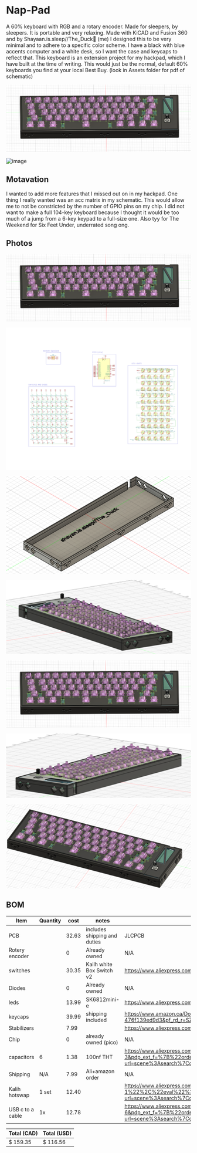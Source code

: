 # Nap-Pad

A 60% keyboard with RGB and a rotary encoder. Made for sleepers, by sleepers. It is portable and very relaxing. Made with KiCAD and Fusion 360 and by Shayaan.is.sleep//The_Duck🦆 (me) I designed this to be very minimal and to adhere to a specific color scheme. I have a black with blue accents computer and a white desk, so I want the case and keycaps to reflect that. This keyboard is an extension project for my hackpad, which I have built at the time of writing. This would just be the normal, default 60% keyboards you find at your local Best Buy. (look in Assets folder for pdf of schematic)

![alt text](Assets/image.png)

<img width="1037" height="361" alt="image" src="https://github.com/user-attachments/assets/0a65aeb9-8659-45eb-a989-bd908214c4ba" />

## Motavation
I wanted to add more features that I missed out on in my hackpad. One thing I really wanted was an acc matrix in my schematic. This would allow me to not be constricted by the number of GPIO pins on my chip. I did not want to make a full 104-key keyboard because I thought it would be too much of a jump from a 6-key keypad to a full-size one. Also tyy for The Weekend for Six Feet Under, underrated song ong.

## Photos
![alt text](Assets/image.png)

![alt text](Assets/schem2.png)

![alt text](Assets/image-2.png)

![alt text](Assets/new1.png)

![alt text](Assets/new2.png)

![alt text](Assets/new3.png)

![alt text](Assets/new4.png)
## BOM

| Item  | Quantity | cost | notes | link |
| ------------- | ------------- | ------------- | ------------- | ------------- |
| PCB  |  |  32.63 | includes shipping and duties  |  JLCPCB |
| Rotery encoder  |  | 0  | Already owned  |  N/A |
|  switches |  | 30.35  | Kailh white Box Switch v2  |  https://www.aliexpress.com/item/1005008723788969.html?spm=a2g0o.productlist.0.0.7fb15661ATNCvm&mp=1&pdp_npi=5%40dis%21CAD%21CAD%2036.39%21CAD%2030.35%21%21CAD%2030.35%21%21%21%402103201917545041377485752e4ead%2112000046402747119%21ct%21CA%216437165644%21%211%210 |
| Diodes  |  | 0  | Already owned  | N/A  |
|  leds |  | 13.99  |  SK6812mini-e |  https://www.aliexpress.com/i/4000476037223.html |
| keycaps  |  |  39.99 | shipping included  |  https://www.amazon.ca/Doubleshot-Keyboard-Switches-Mechanical-Keyboards/dp/B0BNWWVXQ2/?_encoding=UTF8&pd_rd_w=9ngKH&content-id=amzn1.sym.1eddeb24-49ac-4f63-adba-476f139ed9d3%3Aamzn1.symc.a68f4ca3-28dc-4388-a2cf-24672c480d8f&pf_rd_p=1eddeb24-49ac-4f63-adba-476f139ed9d3&pf_rd_r=SZ89S6H40RGR9BQMAZ2N&pd_rd_wg=dmQc3&pd_rd_r=39e621e9-7adb-43c3-bd0f-eada45d6220c&ref_=pd_hp_d_atf_ci_mcx_mr_ca_hp_atf_d&th=1 |
|  Stabilizers |  | 7.99  |   |  https://www.aliexpress.com/item/1005009141481219.html |
|  Chip |  | 0  | already owned (pico)  |  N/A |
| capacitors | 6 | 1.38 | 100nf THT | https://www.aliexpress.com/item/1005002290441861.html?spm=a2g0o.productlist.main.4.42caA1wVA1wVh4&aem_p4p_detail=202508032051198858958194839320007140543&algo_pvid=49f9f44b-662c-49ed-9877-fc4a33ca1e9c&algo_exp_id=49f9f44b-662c-49ed-9877-fc4a33ca1e9c-3&pdp_ext_f=%7B%22order%22%3A%22656%22%2C%22eval%22%3A%221%22%7D&pdp_npi=4%40dis%21CAD%211.38%211.38%21%21%210.98%210.98%21%402101ec1a17542794798883804e054c%2112000020462004307%21sea%21CA%216437165644%21X&curPageLogUid=kATS2oS2DdSY&utparam-url=scene%3Asearch%7Cquery_from%3A&search_p4p_id=202508032051198858958194839320007140543_1#nav-specification |
| Shipping | N/A | 7.99 | Ali+amazon order |N/A |
| Kalih hotswap | 1 set | 12.40 |  | https://www.aliexpress.com/item/1005002653433091.html?spm=a2g0o.productlist.main.5.46b155f9DP4pJx&algo_pvid=ba556ca0-b9d5-448c-9c78-f40e4db617a3&algo_exp_id=ba556ca0-b9d5-448c-9c78-f40e4db617a3-4&pdp_ext_f=%7B%22order%22%3A%22-1%22%2C%22eval%22%3A%221%22%7D&pdp_npi=6%40dis%21CAD%2116.35%218.99%21%21%2183.42%2145.87%21%402101d9ef17545057580813612e0d0c%2112000021573005278%21sea%21CA%216437165644%21X%211%210%21&curPageLogUid=3lRsJQuxtd84&utparam-url=scene%3Asearch%7Cquery_from%3A#nav-specification |
| USB c to a cable | 1x | 12.78 |  | https://www.aliexpress.com/item/1005007994819567.html?spm=a2g0o.productlist.main.7.4ff33fcb1nHz8P&algo_pvid=74f753d9-f52d-49d0-891c-71802c7aca80&algo_exp_id=74f753d9-f52d-49d0-891c-71802c7aca80-6&pdp_ext_f=%7B%22order%22%3A%2267%22%2C%22eval%22%3A%221%22%7D&pdp_npi=6%40dis%21CAD%2112.48%2112.48%21%21%2163.67%2163.67%21%402101ec1f17544508490103968e3ff6%2112000043194746134%21sea%21CA%216437165644%21X%211%210%21&curPageLogUid=OkDO6QcIinjE&utparam-url=scene%3Asearch%7Cquery_from%3A |

| Total (CAD)  | Total (USD) |
| ------------- | ------------- |
| $ 159.35 | $ 116.56 |







